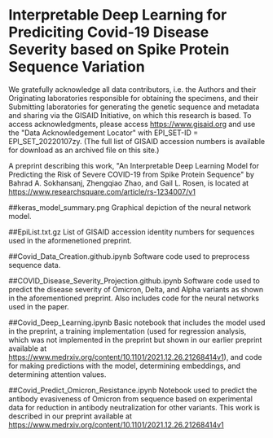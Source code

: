 # Interpretable Deep Learning for Prediciting Covid-19 Disease Severity based on Spike Protein Sequence Variation

We gratefully acknowledge all data contributors, i.e. the Authors and their Originating laboratories responsible for obtaining the specimens, and their Submitting laboratories for generating the genetic sequence and metadata and sharing via the GISAID Initiative, on which this research is based. To access acknowledgments, please access https://www.gisaid.org and use the "Data Acknowledgement Locator" with EPI_SET-ID = EPI_SET_20220107zy. (The full list of GISAID accession numbers is available for download as an archived file on this site.)

A preprint describing this work, "An Interpretable Deep Learning Model for Predicting the Risk of Severe COVID-19 from Spike Protein Sequence" by Bahrad A. Sokhansanj, Zhengqiao Zhao, and Gail L. Rosen, is located at https://www.researchsquare.com/article/rs-1234007/v1

##keras_model_summary.png
Graphical depiction of the neural network model.

##EpiList.txt.gz
List of GISAID accession identity numbers for sequences used in the aformenetioned preprint.

##Covid_Data_Creation.github.ipynb
Software code used to preprocess sequence data.

##COVID_Disease_Severity_Projection.github.ipynb
Software code used to predict the disease severity of Omicron, Delta, and Alpha variants as shown in the aforementioned preprint. Also includes code for the neural networks used in the paper.

##Covid_Deep_Learning.ipynb
Basic notebook that includes the model used in the preprint, a training implementation (used for regression analysis, which was not implemented in the preprint but shown in our earlier preprint available at https://www.medrxiv.org/content/10.1101/2021.12.26.21268414v1), and code for making predictions with the model, determining embeddings, and determining attention values.

##Covid_Predict_Omicron_Resistance.ipynb
Notebook used to predict the antibody evasiveness of Omicron from sequence based on experimental data for reduction in antibody neutralization for other variants. This work is described in our preprint available at https://www.medrxiv.org/content/10.1101/2021.12.26.21268414v1

